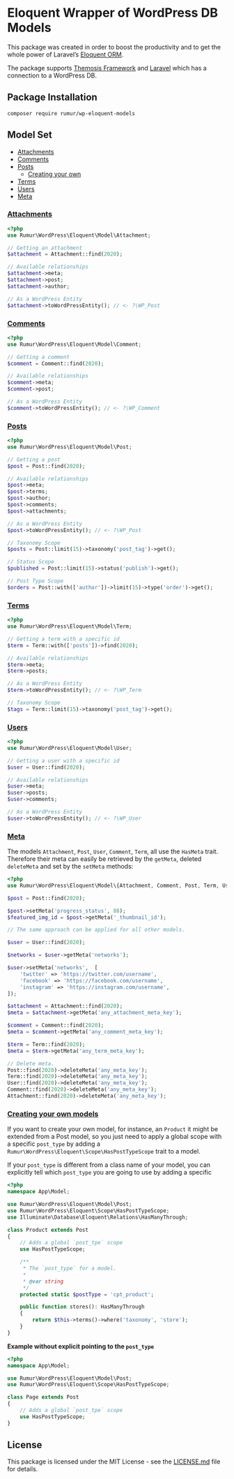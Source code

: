 # Eloquent Wrapper of WordPress DB Models

This package was created in order to boost the productivity and to get the whole power of Laravel’s [Eloquent ORM](http://laravel.com/docs/5.8/eloquent).

The package supports  [Themosis Framework](https://framework.themosis.com/) and [Laravel](https://laravel.com/) which has a connection to a WordPress DB.

## Package Installation
```composer require rumur/wp-eloquent-models```

## Model Set
-   [Attachments](https://github.com/rumur/wp-eloquent-models#attachments)
-   [Comments](https://github.com/rumur/wp-eloquent-models#comments)
-   [Posts](https://github.com/rumur/wp-eloquent-models#posts)
	- [Creating your own](https://github.com/rumur/wp-eloquent-models#creates)
-   [Terms](https://github.com/rumur/wp-eloquent-models#terms)
-   [Users](https://github.com/rumur/wp-eloquent-models#users)
-   [Meta](https://github.com/rumur/wp-eloquent-models#meta)

### [Attachments](#attachments)
```php
<?php
use Rumur\WordPress\Eloquent\Model\Attachment;

// Getting an attachment 
$attachment = Attachment::find(2020);

// Available relationships
$attachment->meta;
$attachment->post;
$attachment->author;

// As a WordPress Entity
$attachment->toWordPressEntity(); // <- ?\WP_Post
```

### [Comments](#comments)
```php
<?php
use Rumur\WordPress\Eloquent\Model\Comment;

// Getting a comment
$comment = Comment::find(2020);

// Available relationships
$comment->meta;
$comment->post;

// As a WordPress Entity
$comment->toWordPressEntity(); // <- ?\WP_Comment
```

### [Posts](#posts)
```php
<?php
use Rumur\WordPress\Eloquent\Model\Post;

// Getting a post
$post = Post::find(2020);

// Available relationships
$post->meta;
$post->terms;
$post->author;
$post->comments;
$post->attachments;

// As a WordPress Entity
$post->toWordPressEntity(); // <- ?\WP_Post

// Taxonomy Scope
$posts = Post::limit(15)->taxonomy('post_tag')->get();

// Status Scope
$published = Post::limit(15)->status('publish')->get();

// Post Type Scope
$orders = Post::with(['author'])->limit(15)->type('order')->get();
```

### [Terms](#terms)
```php
<?php
use Rumur\WordPress\Eloquent\Model\Term;

// Getting a term with a specific id
$term = Term::with(['posts'])->find(2020);

// Available relationships
$term->meta;
$term->posts;

// As a WordPress Entity
$term->toWordPressEntity(); // <- ?\WP_Term

// Taxonomy Scope
$tags = Term::limit(15)->taxonomy('post_tag')->get();
```

### [Users](#users)
```php
<?php
use Rumur\WordPress\Eloquent\Model\User;

// Getting a user with a specific id
$user = User::find(2020);

// Available relationships
$user->meta;
$user->posts;
$user->comments;

// As a WordPress Entity
$user->toWordPressEntity(); // <- ?\WP_User
```

### [Meta](#meta)

The models `Attachment`, `Post`, `User`, `Comment`, `Term`, all use the `HasMeta` trait. Therefore their meta can easily be retrieved by the `getMeta`, deleted `deleteMeta` and set by the `setMeta` methods:

```php
<?php
use Rumur\WordPress\Eloquent\Model\{Attachment, Comment, Post, Term, User};

$post = Post::find(2020);

$post->setMeta('progress_status', 88);
$featured_img_id = $post->getMeta('_thumbnail_id');

// The same approach can be applied for all other models.

$user = User::find(2020);

$networks = $user->getMeta('networks');

$user->setMeta('networks',  [
	'twitter' => 'https://twitter.com/username',
	'facebook' => 'https://facebook.com/username', 
	'instagram' => 'https://instagram.com/username',
]);

$attachment = Attachment::find(2020);
$meta = $attachment->getMeta('any_attachment_meta_key');

$comment = Comment::find(2020);
$meta = $comment->getMeta('any_comment_meta_key');

$term = Term::find(2020);
$meta = $term->getMeta('any_term_meta_key');

// Delete meta.
Post::find(2020)->deleteMeta('any_meta_key');
Term::find(2020)->deleteMeta('any_meta_key');
User::find(2020)->deleteMeta('any_meta_key');
Comment::find(2020)->deleteMeta('any_meta_key');
Attachment::find(2020)->deleteMeta('any_meta_key');

```

### [Creating your own models](#creates)

If you want to create your own model, for instance, an `Product` it might be extended from a Post model, so you just need to apply a global scope with a  specific `post_type`  by adding a `Rumur\WordPress\Eloquent\Scope\HasPostTypeScope` trait to a model.

If your `post_type` is different from a class name of your model, you can explicitly tell which `post_type` you are going to use by adding a specific 
```php
<?php
namespace App\Model;

use Rumur\WordPress\Eloquent\Model\Post;
use Rumur\WordPress\Eloquent\Scope\HasPostTypeScope;
use Illuminate\Database\Eloquent\Relations\HasManyThrough;

class Product extends Post
{
    // Adds a global `post_tpe` scope
    use HasPostTypeScope;

    /**
     * The `post_type` for a model.
     *
     * @var string
     */
    protected static $postType = 'cpt_product';

    public function stores(): HasManyThrough
    {
        return $this->terms()->where('taxonomy', 'store');
    }
}
```

**Example without explicit pointing to the `post_type`**

```php
<?php
namespace App\Model;

use Rumur\WordPress\Eloquent\Model\Post;
use Rumur\WordPress\Eloquent\Scope\HasPostTypeScope;

class Page extends Post
{
    // Adds a global `post_tpe` scope
    use HasPostTypeScope;
}
```

## License
This package is licensed under the MIT License - see the [LICENSE.md](https://github.com/rumur/wp-eloquent-models/blob/master/LICENSE) file for details.